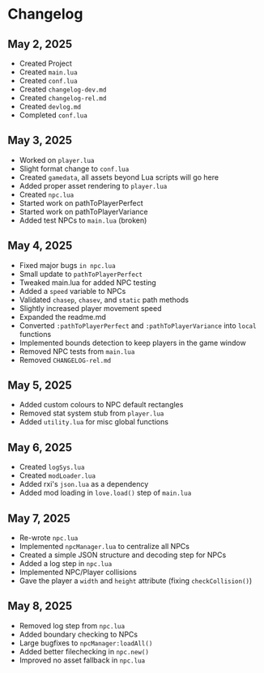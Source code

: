# Changelog

## May 2, 2025

- Created Project
- Created `main.lua`
- Created `conf.lua`
- Created `changelog-dev.md`
- Created `changelog-rel.md`
- Created `devlog.md`
- Completed `conf.lua`

## May 3, 2025

- Worked on `player.lua`
- Slight format change to `conf.lua`
- Created `gamedata`, all assets beyond Lua scripts will go here
- Added proper asset rendering to `player.lua`
- Created `npc.lua`
- Started work on pathToPlayerPerfect
- Started work on pathToPlayerVariance
- Added test NPCs to `main.lua` (broken)

## May 4, 2025

- Fixed major bugs `in npc.lua`
- Small update to `pathToPlayerPerfect`
- Tweaked main.lua for added NPC testing
- Added a `speed` variable to NPCs
- Validated `chasep`, `chasev`, and `static` path methods
- Slightly increased player movement speed
- Expanded the readme.md
- Converted `:pathToPlayerPerfect` and `:pathToPlayerVariance` into `local` functions
- Implemented bounds detection to keep players in the game window
- Removed NPC tests from `main.lua`
- Removed `CHANGELOG-rel.md`

## May 5, 2025

- Added custom colours to NPC default rectangles
- Removed stat system stub from `player.lua`
- Added `utility.lua` for misc global functions

## May 6, 2025

- Created `logSys.lua`
- Created `modLoader.lua`
- Added rxi's `json.lua` as a dependency
- Added mod loading in `love.load()` step of `main.lua`

## May 7, 2025

- Re-wrote `npc.lua`
- Implemented `npcManager.lua` to centralize all NPCs
- Created a simple JSON structure and decoding step for NPCs
- Added a log step in `npc.lua`
- Implemented NPC/Player collisions
- Gave the player a `width` and `height` attribute (fixing `checkCollision()`)

## May 8, 2025

- Removed log step from `npc.lua`
- Added boundary checking to NPCs
- Large bugfixes to `npcManager:loadAll()`
- Added better filechecking in `npc.new()`
- Improved no asset fallback in `npc.lua`